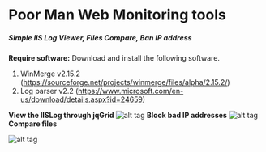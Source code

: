 # Poor Man Web Monitoring tools
##### Simple IIS Log Viewer, Files Compare, Ban IP address

**Require software:**
Download and install the following software.

1.	WinMerge v2.15.2 (https://sourceforge.net/projects/winmerge/files/alpha/2.15.2/) 
2.	Log parser v2.2 (https://www.microsoft.com/en-us/download/details.aspx?id=24659) 


**View the IISLog through jqGrid**
![alt tag](https://blog.ysatech.com/images/simple_monitor/jqgrid_iislog.PNG)
**Block bad IP addresses**
![alt tag](https://blog.ysatech.com/images/simple_monitor/blocking_ip.PNG)
**Compare files**

![alt tag](https://blog.ysatech.com/images/simple_monitor/compare_result_2.PNG)
